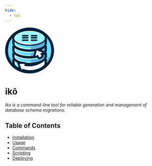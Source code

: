 ```yaml
---
hide:
  - toc
---
```


![iko](images/logo.png)

# ikō

_Iko is a command-line tool for reliable generation and management of database
schema migrations._

## Table of Contents

- [Installation](installation.md)
- [Usage](usage.md)
- [Commands](commands.md)
- [Scripting](scripting.md)
- [Deploying](deploying.md)
